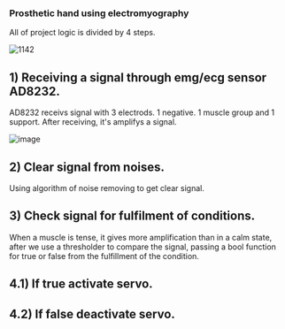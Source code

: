 ### **Prosthetic hand using electromyography**



All of project logic is divided by 4 steps.

![1142](https://github.com/Spied1/prosthetics/assets/117092326/a13b10e3-7183-44ba-9884-e373c514a83c)


## 1) Receiving a signal through emg/ecg sensor AD8232.
   AD8232 receivs signal with 3 electrods․ 1 negative. 1 muscle group and 1 support. After receiving, it's amplifys a signal.

   ![image](https://github.com/Spied1/prosthetics/assets/117092326/52f67b1c-297a-4b6d-8219-4c2a4efe268c)

## 2) Clear signal from noises.
   Using algorithm of noise removing to get clear signal.
## 3) Check signal for fulfilment of conditions.
   When a muscle is tense, it gives more amplification than in a calm state, after we use a thresholder to compare the signal, passing a bool function for true or false from the fulfillment of the condition. 

## 4.1) If true activate servo.
   
## 4.2) If false deactivate servo.
